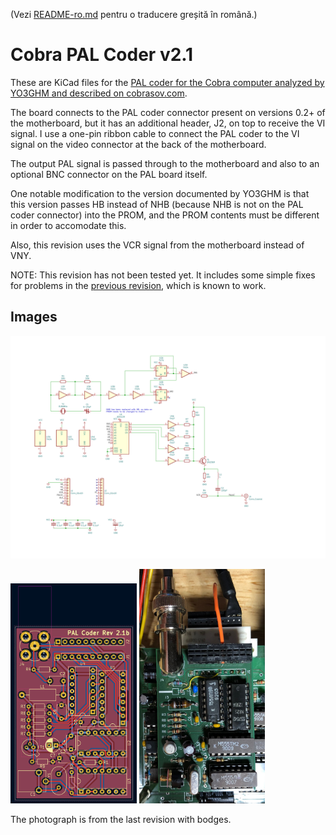 (Vezi [README-ro.md](README-ro.md) pentru o traducere greșită în română.)

# Cobra PAL Coder v2.1

These are KiCad files for the [PAL coder for the Cobra computer analyzed by
YO3GHM and described on cobrasov.com][PAL coder v2].

[PAL coder v2]: http://cobrasov.com/CoBra%20Project/pal2.html

The board connects to the PAL coder connector present on versions 0.2+ of the
motherboard, but it has an additional header, J2, on top to receive the VI
signal.  I use a one-pin ribbon cable to connect the PAL coder to the VI signal
on the video connector at the back of the motherboard.

The output PAL signal is passed through to the motherboard and also to an
optional BNC connector on the PAL board itself.

One notable modification to the version documented by YO3GHM is that this
version passes HB instead of NHB (because NHB is not on the PAL coder
connector) into the PROM, and the PROM contents must be different in order to
accomodate this.

Also, this revision uses the VCR signal from the motherboard instead of VNY.

NOTE: This revision has not been tested yet.  It includes some simple fixes for
problems in the [previous revision][5211970], which is known to work.

[5211970]: https://github.com/tsowell/cobra-palcoder-21/tree/5211970

## Images

![Schematic](images/schematic.svg)

<p float="left">
<img src="/images/board.png" width="40%" height="40%"/>
<img src="/images/photo.jpg" width="40%" height="40%"/>
</p>

The photograph is from the last revision with bodges.
